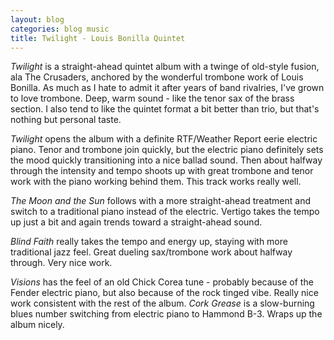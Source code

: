 ```yaml
---
layout: blog
categories: blog music
title: Twilight - Louis Bonilla Quintet
---
```

*Twilight* is a straight-ahead quintet album with a twinge of old-style
fusion, ala The Crusaders, anchored by the wonderful trombone work of
Louis Bonilla.  As much as I hate to admit it after years of band
rivalries, I've grown to love trombone.  Deep, warm sound - like the
tenor sax of the brass section.  I also tend to like the quintet
format a bit better than trio, but that's nothing but personal taste. 

*Twilight* opens the album with a definite RTF/Weather Report eerie
electric piano.  Tenor and trombone join quickly, but the electric
piano definitely sets the mood quickly transitioning into a nice
ballad sound.  Then about halfway through the intensity and tempo
shoots up with great trombone and tenor work with the piano working
behind them.  This track works really well. 

*The Moon and the Sun* follows with a more straight-ahead treatment and
switch to a traditional piano instead of the electric.  Vertigo takes
the tempo up just a bit and again trends toward a straight-ahead
sound. 

*Blind Faith* really takes the tempo and energy up, staying with more
traditional jazz feel.  Great dueling sax/trombone work about halfway
through.  Very nice work. 

*Visions* has the feel of an old Chick Corea tune - probably because of
the Fender electric piano, but also because of the rock tinged vibe.
Really nice work consistent with the rest of the album.  *Cork Grease*
is a slow-burning blues number switching from electric piano to
Hammond B-3.  Wraps up the album nicely. 
